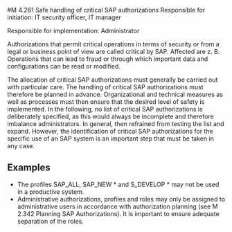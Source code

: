 #M 4.261 Safe handling of critical SAP authorizations
Responsible for initiation: IT security officer, IT manager

Responsible for implementation: Administrator

Authorizations that permit critical operations in terms of security or from a legal or business point of view are called critical by SAP. Affected are z. B. Operations that can lead to fraud or through which important data and configurations can be read or modified.

The allocation of critical SAP authorizations must generally be carried out with particular care. The handling of critical SAP authorizations must therefore be planned in advance. Organizational and technical measures as well as processes must then ensure that the desired level of safety is implemented. In the following, no list of critical SAP authorizations is deliberately specified, as this would always be incomplete and therefore imbalance administrators. In general, then refrained from testing the list and expand. However, the identification of critical SAP authorizations for the specific use of an SAP system is an important step that must be taken in any case.



## Examples 
* The profiles SAP_ALL, SAP_NEW * and S_DEVELOP * may not be used in a productive system.
* Administrative authorizations, profiles and roles may only be assigned to administrative users in accordance with authorization planning (see M 2.342 Planning SAP Authorizations). It is important to ensure adequate separation of the roles.




